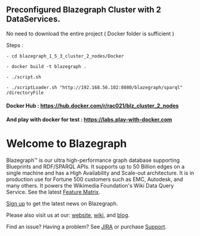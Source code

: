 
## Preconfigured Blazegraph Cluster with 2 DataServices.

No need to download the entire project ( Docker folder is sufficient )

Steps :

    - cd blazegraph_1_5_3_cluster_2_nodes/Docker
    
    - docker build -t blazegraph .
    
    - ./script.sh
    
    - ./scriptLoader.sh "http://192.168.56.102:8080/blazegraph/sparql" /directoryFile
    
  
#### Docker Hub : https://hub.docker.com/r/rac021/blz_cluster_2_nodes
#### And play with docker for test : https://labs.play-with-docker.com


# Welcome to Blazegraph

Blazegraph™ is our ultra high-performance graph database supporting Blueprints and RDF/SPARQL APIs. It supports up to 50 Billion edges on a single machine and has a High Availability and Scale-out architecture. It is in production use for Fortune 500 customers such as EMC, Autodesk, and many others.  It powers the Wikimedia Foundation's Wiki Data Query Service.  See the latest [Feature Matrix](http://www.blazegraph.com/blazegraph#FeatureMatrix).


[Sign up](http://eepurl.com/VLpUj) to get the latest news on Blazegraph.

Please also visit us at our: [website](http://www.blazegraph.com), [wiki](https://wiki.blazegraph.com), and [blog](https://wiki.blazegraph.com/).

Find an issue?   Having a problem?  See [JIRA](https://jira.blazegraph.com) or purchase [Support](https://www.blazegraph.com/buy).
